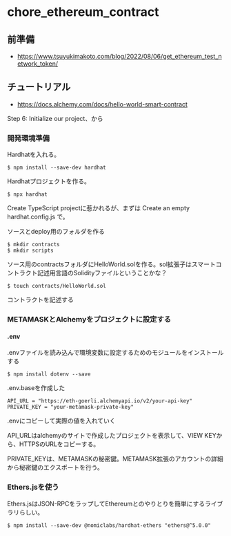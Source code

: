 # chore_ethereum_contract

## 前準備

- https://www.tsuyukimakoto.com/blog/2022/08/06/get_ethereum_test_network_token/

## チュートリアル

- https://docs.alchemy.com/docs/hello-world-smart-contract

Step 6: Initialize our project、から

### 開発環境準備

Hardhatを入れる。

```
$ npm install --save-dev hardhat
```

Hardhatプロジェクトを作る。

```
$ npx hardhat
```

Create TypeScript projectに惹かれるが、まずは Create an empty hardhat.config.js で。

ソースとdeploy用のフォルダを作る

```
$ mkdir contracts
$ mkdir scripts
```

ソース用のcontractsフォルダにHelloWorld.solを作る。sol拡張子はスマートコントラクト記述用言語のSolidityファイルということかな？

```
$ touch contracts/HelloWorld.sol
```

コントラクトを記述する

### METAMASKとAlchemyをプロジェクトに設定する

#### .env

.envファイルを読み込んで環境変数に設定するためのモジュールをインストールする
```
$ npm install dotenv --save
```

.env.baseを作成した
```
API_URL = "https://eth-goerli.alchemyapi.io/v2/your-api-key"
PRIVATE_KEY = "your-metamask-private-key"
```

.envにコピーして実際の値を入れていく

API_URLはalchemyのサイトで作成したプロジェクトを表示して、VIEW KEYから、HTTPSのURLをコピーする。

PRIVATE_KEYは、METAMASKの秘密鍵。METAMASK拡張のアカウントの詳細から秘密鍵のエクスポートを行う。

### Ethers.jsを使う

Ethers.jsはJSON-RPCをラップしてEthereumとのやりとりを簡単にするライブラリらしい。

```
$ npm install --save-dev @nomiclabs/hardhat-ethers "ethers@^5.0.0"
```